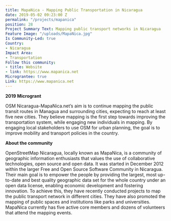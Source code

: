 ```yaml
---
title: MapaNica - Mapping Public Transportation in Nicaragua
date: 2019-05-02 09:23:00 Z
permalink: "/projects/mapanica"
position: 28
Project Summary Text: Mapping public transport networks in Nicaragua
Feature Image: "/uploads/MapaNica.jpg"
Is Community-Led: true
Country:
- Nicaragua
Impact Area:
- Transportation
Follow this community:
- title: Website
- link: https://www.mapanica.net
Micrograntee: true
Link: https://www.mapanica.net
---
```


**2019 Microgrant**  

OSM Nicaragua-MapaNica.net’s aim is to continue mapping the public transit routes in Managua and surrounding cities, expecting to reach at least five new cities. They believe mapping is the first step towards improving the transportation system, while engaging new individuals in mapping. By engaging local stakeholders to use OSM for urban planning, the goal is to improve mobility and transport policies in the country.   


**About the community**  

OpenStreetMap Nicaragua, locally known as MapaNica, is a community of geographic information enthusiasts that values the use of collaborative technologies, open source and open data. It was started in December 2012 within the larger Free and Open Source Software Community in Nicaragua. Their main goal is to empower the people by providing the largest, most up-to-date and best quality geographic data set for the whole country under an open data license, enabling economic development and fostering innovation. To achieve this, they have recently conducted projects to map the public transport network in different cities. They have also promoted the mapping of public spaces and institutions like parks and universities. MapaNica currently has five active core members and dozens of volunteers that attend the mapping events.